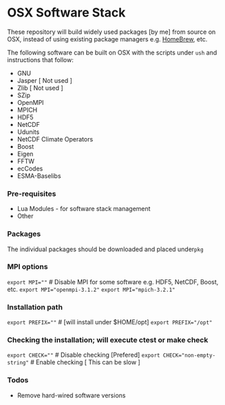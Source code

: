 # OSX Software Stack

These repository will build widely used packages [by me] from source on OSX, instead of using existing package managers e.g. [HomeBrew](https://brew.sh/), etc.

The following software can be built on OSX with the scripts under `ush` and instructions that follow:
* GNU
* Jasper [ Not used ]
* Zlib [ Not used ]
* SZip
* OpenMPI
* MPICH
* HDF5
* NetCDF
* Udunits
* NetCDF Climate Operators
* Boost
* Eigen
* FFTW
* ecCodes
* ESMA-Baselibs

### Pre-requisites
* Lua Modules - for software stack management
* Other

### Packages
The individual packages should be downloaded and placed under`pkg`

### MPI options
`export MPI=""` # Disable MPI for some software e.g. HDF5, NetCDF, Boost, etc.
`export MPI="openmpi-3.1.2"`
`export MPI="mpich-3.2.1"`

### Installation path
`export PREFIX=""` # [will install under $HOME/opt]
`export PREFIX="/opt"`

### Checking the installation; will execute ctest or make check
`export CHECK=""` # Disable checking [Prefered]
`export CHECK="non-empty-string"` # Enable checking [ This can be slow ]

### Todos

 - Remove hard-wired software versions
